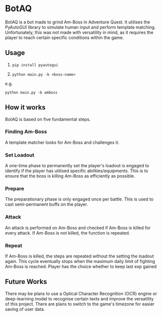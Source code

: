 # BotAQ
BotAQ is a bot made to grind Am-Boss in Adventure Quest. It utilises the PyAutoGUI library to simulate human input and perform template matching. Unfortunately, this was not made with versatility in mind, as it requires the player to reach certain specific conditions within the game. 

## Usage
1. `pip install pyautogui`

2. `python main.py -b <boss-name>`

e.g. 
```
python main.py -b amboss
```

## How it works
BotAQ is based on five fundamental steps.

### Finding Am-Boss
A template matcher looks for Am-Boss and challenges it.

### Set Loadout
A one-time phase to permanently set the player's loadout is engaged to identify if the player has utilised specific abilities/equipments. This is to ensure that the boss is killing Am-Boss as efficiently as possible.

### Prepare
The preparationary phase is only engaged once per battle. This is used to cast semi-permanent buffs on the player.

### Attack
An attack is performed on Am-Boss and checked if Am-Boss is killed for every attack. If Am-Boss is not killed, the function is repeated.

### Repeat
If Am-Boss is killed, the steps are repeated without the setting the loadout again. This cycle eventually stops when the maximum daily limit of fighting Am-Boss is reached. Player has the choice whether to keep last exp gained

## Future Works
There may be plans to use a Optical Character Recognition (OCR) engine or deep-learning model to recognise certain texts and improve the versatility of this project. There are plans to switch to the game's timezone for easier saving of user data.
